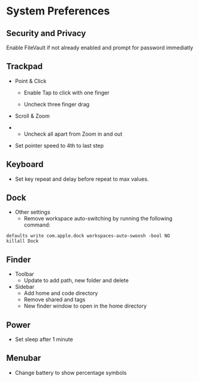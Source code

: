 # System Preferences

## Security and Privacy

Enable FileVault if not already enabled and prompt for password immediatly

## Trackpad

* Point & Click

  * Enable Tap to click with one finger

  * Uncheck three finger drag

* Scroll & Zoom

* * Uncheck all apart from Zoom in and out
* Set pointer speed to 4th to last step

## Keyboard

* Set key repeat and delay before repeat to max values.

## Dock

* Other settings
  * Remove workspace auto-switching by running the following command:

```
defaults write com.apple.dock workspaces-auto-swoosh -bool NO
killall Dock
```

## Finder

* Toolbar
  * Update to add path, new folder and delete
* Sidebar
  * Add home and code directory
  * Remove shared and tags
  * New finder window to open in the home directory

## Power

* Set sleep after 1 minute 

## Menubar

* Change battery to show percentage symbols



